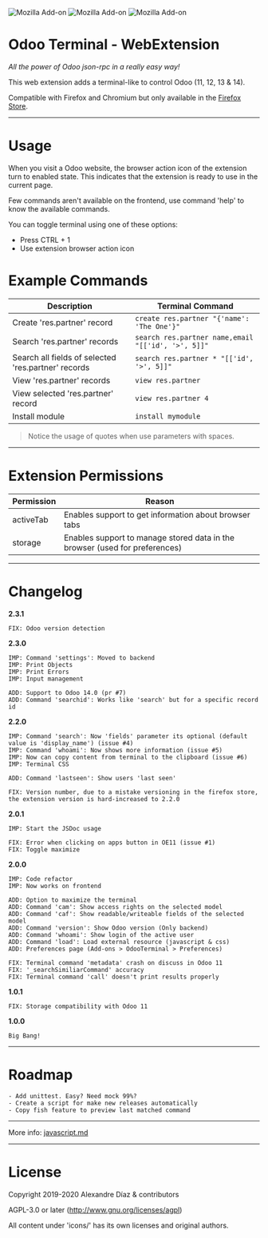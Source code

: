 ![Mozilla Add-on](https://img.shields.io/amo/v/odoo-terminal?style=for-the-badge)  ![Mozilla Add-on](https://img.shields.io/amo/users/odoo-terminal?style=for-the-badge) ![Mozilla Add-on](https://img.shields.io/amo/dw/odoo-terminal?style=for-the-badge)

# Odoo Terminal - WebExtension
_All the power of Odoo json-rpc in a really easy way!_

This web extension adds a terminal-like to control Odoo (11, 12, 13 & 14).

Compatible with Firefox and Chromium but only available in the [Firefox Store](https://addons.mozilla.org/es/firefox/addon/odoo-terminal/).

---

# Usage

When you visit a Odoo website, the browser action icon of the extension turn to enabled state. This indicates that the extension is ready to use in the current page.

Few commands aren't available on the frontend, use command 'help' to know the available commands.

You can toggle terminal using one of these options:
* Press CTRL + 1
* Use extension browser action icon

# Example Commands

| Description | Terminal Command |
| ----------- | ---------------- |
| Create 'res.partner' record | `create res.partner "{'name': 'The One'}"` |
| Search 'res.partner' records | `search res.partner name,email "[['id', '>', 5]]"` |
| Search all fields of selected 'res.partner' records | `search res.partner * "[['id', '>', 5]]"` |
| View 'res.partner' records | `view res.partner` |
| View selected 'res.partner' record | `view res.partner 4` |
| Install module | `install mymodule` |

> Notice the usage of quotes when use parameters with spaces.

---

# Extension Permissions

| Permission | Reason |
| ---------- | ------ |
| activeTab | Enables support to get information about browser tabs |
| storage | Enables support to manage stored data in the browser (used for preferences) |

---

# Changelog

**2.3.1**
```
FIX: Odoo version detection
```

**2.3.0**
```
IMP: Command 'settings': Moved to backend
IMP: Print Objects
IMP: Print Errors
IMP: Input management

ADD: Support to Odoo 14.0 (pr #7)
ADD: Command 'searchid': Works like 'search' but for a specific record id
```

**2.2.0**
```
IMP: Command 'search': Now 'fields' parameter its optional (default value is 'display_name') (issue #4)
IMP: Command 'whoami': Now shows more information (issue #5)
IMP: Now can copy content from terminal to the clipboard (issue #6)
IMP: Terminal CSS

ADD: Command 'lastseen': Show users 'last seen'

FIX: Version number, due to a mistake versioning in the firefox store, the extension version is hard-increased to 2.2.0
```

**2.0.1**
```
IMP: Start the JSDoc usage

FIX: Error when clicking on apps button in OE11 (issue #1)
FIX: Toggle maximize
```

**2.0.0**
```
IMP: Code refactor
IMP: Now works on frontend

ADD: Option to maximize the terminal
ADD: Command 'cam': Show access rights on the selected model
ADD: Command 'caf': Show readable/writeable fields of the selected model
ADD: Command 'version': Show Odoo version (Only backend)
ADD: Command 'whoami': Show login of the active user
ADD: Command 'load': Load external resource (javascript & css)
ADD: Preferences page (Add-ons > OdooTerminal > Preferences)

FIX: Terminal command 'metadata' crash on discuss in Odoo 11
FIX: '_searchSimiliarCommand' accuracy
FIX: Terminal command 'call' doesn't print results properly
```

**1.0.1**
```
FIX: Storage compatibility with Odoo 11
```

**1.0.0**
```
Big Bang!
```

---

# Roadmap

```
- Add unittest. Easy? Need mock 99%?
- Create a script for make new releases automatically
- Copy fish feature to preview last matched command
```

---

More info: [javascript.md](./docs/javascript.md)

---

# License

Copyright 2019-2020 Alexandre Díaz & contributors

AGPL-3.0 or later (http://www.gnu.org/licenses/agpl)

All content under 'icons/' has its own licenses and original authors.
